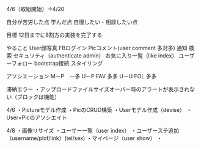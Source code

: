 4/6（取組開始）→4/20

自分が苦労した点
学んだ点
自慢したい・相談したい点

目標
12日までに8割方の実装を完了する

やること
User顔写真
FBログイン
Picコメント(user comment 多対多)
通知
検索
セキュリティ（authenticate admin）
お気に入り一覧（like index）
ユーザーフォロー
bootstrap接続
スタイリング

アソシエーション
MーP　一多
UーP FAV 多多
UーU FOL 多多

滞納エラー
・アップロードファイルサイズオーバー時のアラートが表示されない（ブロックは機能）

4/6
・Pictureモデル作成
・PicのCRUD構築
・Userモデル作成（devise）
・User×Picのアソシエイト

4/8
・画像リサイズ
・ユーザー一覧（user index）
・ユーザーステ追加（username/plof/link）(tel/sex)
・マイページ（user show）
・
